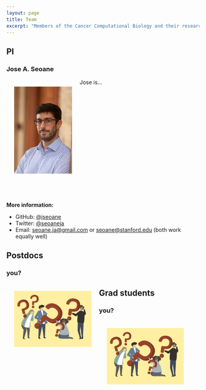 ```yaml
---
layout: page
title: Team
excerpt: "Members of the Cancer Computational Biology and their research interests."
---
```


## PI

### Jose A. Seoane

<img src="/images/seoane.jpg" alt="Jose A. Seoane" width="30%" align="left" hspace="20" vspace="20">


Jose is...  <br>
<br><br><br><br><br><br><br><br><br><br><br><br><br>
<br><br>
<br><br>

__More information:__
* GitHub: [@jseoane](https://github.com/jseoane)
* Twitter: [@seoaneja](https://twitter.com/seoaneja)
* Email: [seoane.ja@gmail.com](mailto:seoane.ja@gmail.com) or [seoane@stanford.edu](mailto:seoane@stanford.edu) (both work equally well)

## Postdocs

### you?

<img src="/images/question_mark.jpg" alt="question mark" width="40%" align="left" hspace="20" vspace="20">

## Grad students

### you?

<img src="/images/question_mark.jpg" alt="question mark" width="40%" align="left" hspace="20" vspace="20">


